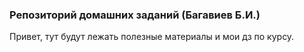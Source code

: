 ### Репозиторий домашних заданий (Багавиев Б.И.)

Привет, тут будут лежать полезные материалы и мои дз по курсу.